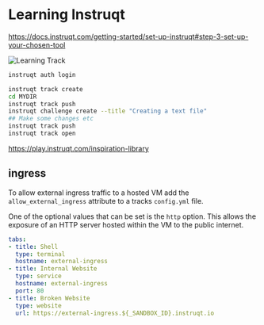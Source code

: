 # Learning Instruqt

https://docs.instruqt.com/getting-started/set-up-instruqt#step-3-set-up-your-chosen-tool

![Learning Track](image.png)

```bash
instruqt auth login
```

```bash
instruqt track create
cd MYDIR
instruqt track push     
instruqt challenge create --title "Creating a text file"
## Make some changes etc
instruqt track push     
instruqt track open
```

https://play.instruqt.com/inspiration-library


## ingress

 To allow external ingress traffic to a hosted VM add the
    `allow_external_ingress` attribute to a tracks `config.yml` file.

   One of the optional values that can be set is the `http` option. This allows
    the exposure of an HTTP server hosted within the VM to the public internet.

```yml
tabs:
- title: Shell
  type: terminal
  hostname: external-ingress
- title: Internal Website
  type: service
  hostname: external-ingress
  port: 80
- title: Broken Website
  type: website
  url: https://external-ingress.${_SANDBOX_ID}.instruqt.io
```